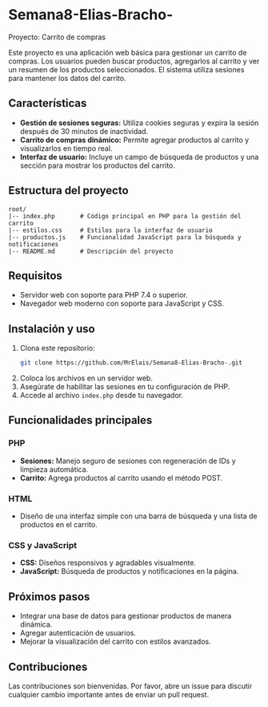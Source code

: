 # Semana8-Elias-Bracho-
Proyecto: Carrito de compras

Este proyecto es una aplicación web básica para gestionar un carrito de compras. Los usuarios pueden buscar productos, agregarlos al carrito y ver un resumen de los productos seleccionados. El sistema utiliza sesiones para mantener los datos del carrito.

## Características
- **Gestión de sesiones seguras:** Utiliza cookies seguras y expira la sesión después de 30 minutos de inactividad.
- **Carrito de compras dinámico:** Permite agregar productos al carrito y visualizarlos en tiempo real.
- **Interfaz de usuario:** Incluye un campo de búsqueda de productos y una sección para mostrar los productos del carrito.

## Estructura del proyecto
```
root/
|-- index.php       # Código principal en PHP para la gestión del carrito
|-- estilos.css     # Estilos para la interfaz de usuario
|-- productos.js    # Funcionalidad JavaScript para la búsqueda y notificaciones
|-- README.md       # Descripción del proyecto
```

## Requisitos
- Servidor web con soporte para PHP 7.4 o superior.
- Navegador web moderno con soporte para JavaScript y CSS.

## Instalación y uso
1. Clona este repositorio:
   ```bash
   git clone https://github.com/MrElais/Semana8-Elias-Bracho-.git
   ```
2. Coloca los archivos en un servidor web.
3. Asegúrate de habilitar las sesiones en tu configuración de PHP.
4. Accede al archivo `index.php` desde tu navegador.

## Funcionalidades principales
### PHP
- **Sesiones:** Manejo seguro de sesiones con regeneración de IDs y limpieza automática.
- **Carrito:** Agrega productos al carrito usando el método POST.

### HTML
- Diseño de una interfaz simple con una barra de búsqueda y una lista de productos en el carrito.

### CSS y JavaScript
- **CSS:** Diseños responsivos y agradables visualmente.
- **JavaScript:** Búsqueda de productos y notificaciones en la página.

## Próximos pasos
- Integrar una base de datos para gestionar productos de manera dinámica.
- Agregar autenticación de usuarios.
- Mejorar la visualización del carrito con estilos avanzados.

## Contribuciones
Las contribuciones son bienvenidas. Por favor, abre un issue para discutir cualquier cambio importante antes de enviar un pull request.

